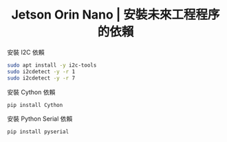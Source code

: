 # <div align="center">Jetson Orin Nano | 安裝未來工程程序的依賴</div>
安裝 I2C 依賴
```bash
sudo apt install -y i2c-tools
sudo i2cdetect -y -r 1
sudo i2cdetect -y -r 7

```

安裝 Cython 依賴
```bash
pip install Cython

```

安裝 Python Serial 依賴
```bash
pip install pyserial

```